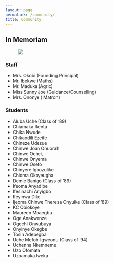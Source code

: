 ```yaml
---
layout: page
permalink: /community/
title: Community
---
```


## In Memoriam
<figure>
	<a href="{{ site.url }}/images/inmemoriam2.jpeg"><img src="{{ site.url }}/images/inmemoriam2.jpeg"></a>
</figure>

### Staff
* Mrs. Okobi (Founding Principal)
* Mr. Ibekwe (Maths) 
* Mr. Maduka (Agric)  
* Miss Sunny Joe (Guidance/Counselling)
* Mrs. Ononye ( Matron)


### Students
* Aluba Uche (Class of ’89)
* Chiamaka Ikenta
* Chika Nwude
* Chikaodili Ezeife 
* Chineze Udezue 
* Chinwe Joan Onuorah 
* Chinwe Ochei, 
* Chinwe Onyema
* Chinwe Osefo
* Chinyere Igbozulike
* Chioma Okoyeugha 
* Demie Banigo (Class of ’89)
* Ifeoma Anyadibe
* Ifesinachi Anyigbo 
* Ifeyinwa Dike 
* Ijeoma Chinwe Theresa Onyuike (Class of ’89)
* KC Obiokoye
* Maureen Mbaegbu 
* Oge Anakwenze
* Ogechi Onwubuya 
* Onyinye Okegbe
* Tosin Adepegba
* Uche Mefoh-Igweonu (Class of ’94)
* Uchenna Nkemneme
* Uzo Ofomata
* Uzoamaka Iweka
